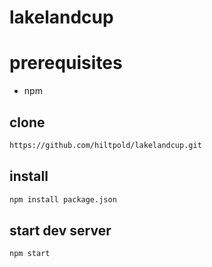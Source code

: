 # lakelandcup
# prerequisites
* npm
## clone
```bash
https://github.com/hiltpold/lakelandcup.git
```
## install
```bash
npm install package.json
```
## start dev server
```bash
npm start
```

